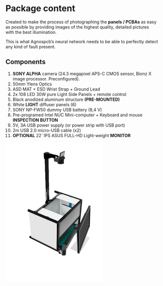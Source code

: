 #  Package content

Created to make the process of photographing the **panels / PCBAs** as easy as possible by providing images of the highest quality, detailed pictures with the best illumination.

This is what Agnospcb’s neural network needs to be able to perfectly detect any kind of fault present.

## Components

1. **SONY ALPHA** camera (24.3 megapixel APS-C CMOS sensor, Bionz X image processor. Preconfigured).
2. 50mm Ylens Optics
3. ASD MAT + ESD Wrist Strap + Ground Lead
4. 2x 108 LED 30W pure Light Side Panels + remote control
5. Black anodized aluminum structure **(PRE-MOUNTED)**
6. White **LIGHT** diffuser panels (6)
7. SONY NP-FW50 dummy USB battery (8,4 V)
8. Pre-programed Intel NUC Mini-computer + Keyboard and mouse  **INSPECTION BUTTON**
9. 5V, 3A USB power supply (or power strip with USB port)
10. 2m USB 2.0 micro-USB cable (x2)
11. **OPTIONAL** 22¨IPS ASUS FULL-HD Light-weight **MONITOR**

![alt text](assets/gvfytf.PNG)

